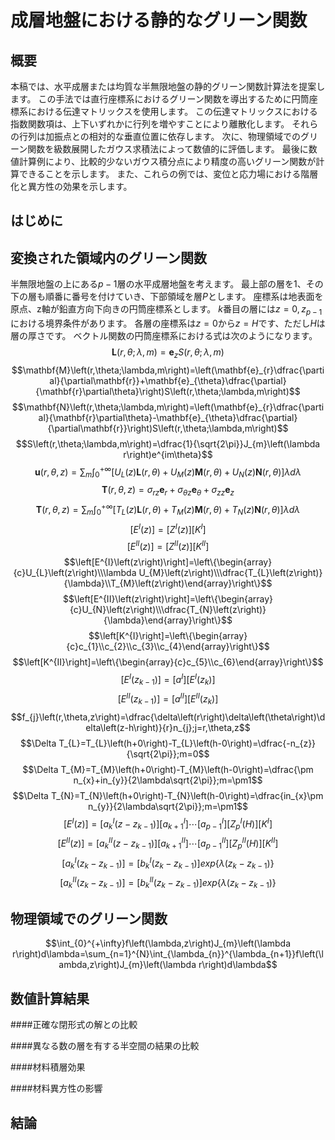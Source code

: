 成層地盤における静的なグリーン関数
==============================

概要
----

本稿では、水平成層または均質な半無限地盤の静的グリーン関数計算法を提案します。
この手法では直行座標系におけるグリーン関数を導出するために円筒座標系における伝達マトリックスを使用します。
この伝達マトリックスにおける指数関数項は、上下いずれかに行列を増やすことにより離散化します。
それらの行列は加振点との相対的な垂直位置に依存します。
次に、物理領域でのグリーン関数を級数展開したガウス求積法によって数値的に評価します。
最後に数値計算例により、比較的少ないガウス積分点により精度の高いグリーン関数が計算できることを示します。
また、これらの例では、変位と応力場における階層化と異方性の効果を示します。

はじめに
-------

変換された領域内のグリーン関数
---------------------------

半無限地盤の上にある$p-1$層の水平成層地盤を考えます。
最上部の層を$1$、その下の層も順番に番号を付けていき、下部領域を層$P$とします。
座標系は地表面を原点、z軸が鉛直方向下向きの円筒座標系とします。
$k$番目の層には$z=0,z_{p-1}$における境界条件があります。
各層の座標系は$z=0$から$z=H$です、ただし$H$は層の厚さです。
ベクトル関数の円筒座標系における式は次のようになります。
$$\mathbf{L}\left(r,\theta;\lambda,m\right)=\mathbf{e}_{z}S\left(r,\theta;\lambda,m\right)$$
$$\mathbf{M}\left(r,\theta;\lambda,m\right)=\left(\mathbf{e}_{r}\dfrac{\partial}{\partial\mathbf{r}}+\mathbf{e}_{\theta}\dfrac{\partial}{\mathbf{r}\partial\theta}\right)S\left(r,\theta;\lambda,m\right)$$
$$\mathbf{N}\left(r,\theta;\lambda,m\right)=\left(\mathbf{e}_{r}\dfrac{\partial}{\mathbf{r}\partial\theta}-\mathbf{e}_{\theta}\dfrac{\partial}{\partial\mathbf{r}}\right)S\left(r,\theta;\lambda,m\right)$$
$$S\left(r,\theta;\lambda,m\right)=\dfrac{1}{\sqrt{2\pi}}J_{m}\left(\lambda r\right)e^{im\theta}$$
$$\mathbf{u}\left(r,\theta,z\right)=\sum_{m}\int_{0}^{+\infty}\left[U_{L}\left(z\right)\mathbf{L}\left(r,\theta\right)+U_{M}\left(z\right)\mathbf{M}\left(r,\theta\right)+U_{N}\left(z\right)\mathbf{N}\left(r,\theta\right)\right]\lambda d\lambda$$
$$\mathbf{T}\left(r,\theta,z\right)=\sigma_{rz}\mathbf{e}_{r}+\sigma_{\theta z}\mathbf{e}_{\theta}+\sigma_{zz}\mathbf{e}_{z}$$
$$\mathbf{T}\left(r,\theta,z\right)=\sum_{m}\int_{0}^{+\infty}\left[T_{L}\left(z\right)\mathbf{L}\left(r,\theta\right)+T_{M}\left(z\right)\mathbf{M}\left(r,\theta\right)+T_{N}\left(z\right)\mathbf{N}\left(r,\theta\right)\right]\lambda d\lambda$$
$$\left[E^{I}\left(z\right)\right]=\left[Z^{I}\left(z\right)\right]\left[K^{I}\right]$$
$$\left[E^{II}\left(z\right)\right]=\left[Z^{II}\left(z\right)\right]\left[K^{II}\right]$$
$$\left[E^{I}\left(z\right)\right]=\left\{\begin{array}{c}U_{L}\left(z\right)\\\lambda U_{M}\left(z\right)\\\dfrac{T_{L}\left(z\right)}{\lambda}\\T_{M}\left(z\right)\end{array}\right\}$$
$$\left[E^{II}\left(z\right)\right]=\left\{\begin{array}{c}U_{N}\left(z\right)\\\dfrac{T_{N}\left(z\right)}{\lambda}\end{array}\right\}$$
$$\left[K^{I}\right]=\left\{\begin{array}{c}c_{1}\\c_{2}\\c_{3}\\c_{4}\end{array}\right\}$$
$$\left[K^{II}\right]=\left\{\begin{array}{c}c_{5}\\c_{6}\end{array}\right\}$$
$$\left[E^{I}\left(z_{k-1}\right)\right]=\left[a^{I}\right]\left[E^{I}\left(z_{k}\right)\right]$$
$$\left[E^{II}\left(z_{k-1}\right)\right]=\left[a^{II}\right]\left[E^{II}\left(z_{k}\right)\right]$$
$$f_{j}\left(r,\theta,z\right)=\dfrac{\delta\left(r\right)\delta\left(\theta\right)\delta\left(z-h\right)}{r}n_{j};j=r,\theta,z$$
$$\Delta T_{L}=T_{L}\left(h+0\right)-T_{L}\left(h-0\right)=\dfrac{-n_{z}}{\sqrt{2\pi}};m=0$$
$$\Delta T_{M}=T_{M}\left(h+0\right)-T_{M}\left(h-0\right)=\dfrac{\pm n_{x}+in_{y}}{2\lambda\sqrt{2\pi}};m=\pm1$$
$$\Delta T_{N}=T_{N}\left(h+0\right)-T_{N}\left(h-0\right)=\dfrac{in_{x}\pm n_{y}}{2\lambda\sqrt{2\pi}};m=\pm1$$
$$\left[E^{I}\left(z\right)\right]=\left[a_{k}^{I}\left(z-z_{k-1}\right)\right]\left[a_{k+1}^{I}\right]\cdots\left[a_{p-1}^{I}\right]\left[Z_{p}^{I}\left(H\right)\right]\left[K^{I}\right]$$
$$\left[E^{II}\left(z\right)\right]=\left[a_{k}^{II}\left(z-z_{k-1}\right)\right]\left[a_{k+1}^{II}\right]\cdots\left[a_{p-1}^{II}\right]\left[Z_{p}^{II}\left(H\right)\right]\left[K^{II}\right]$$
$$\left[a_{k}^{I}\left(z_{k}-z_{k-1}\right)\right]=\left[b_{k}^{I}\left(z_{k}-z_{k-1}\right)\right]exp\left\{ \lambda\left(z_{k}-z_{k-1}\right)\right\}$$
$$\left[a_{k}^{II}\left(z_{k}-z_{k-1}\right)\right]=\left[b_{k}^{II}\left(z_{k}-z_{k-1}\right)\right]exp\left\{ \lambda\left(z_{k}-z_{k-1}\right)\right\}$$

物理領域でのグリーン関数
------------------------

$$\int_{0}^{+\infty}f\left(\lambda,z\right)J_{m}\left(\lambda r\right)d\lambda=\sum_{n=1}^{N}\int_{\lambda_{n}}^{\lambda_{n+1}}f\left(\lambda,z\right)J_{m}\left(\lambda r\right)d\lambda$$

数値計算結果
-----------

####正確な閉形式の解との比較

####異なる数の層を有する半空間の結果の比較

####材料積層効果

####材料異方性の影響

結論
----

